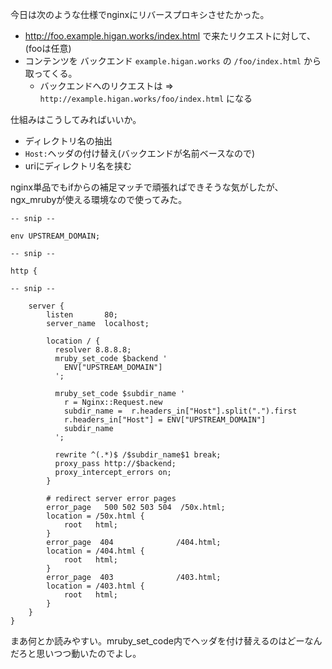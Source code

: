 
今日は次のような仕様でnginxにリバースプロキシさせたかった。

- http://foo.example.higan.works/index.html で来たリクエストに対して、 (fooは任意)
- コンテンツを バックエンド `example.higan.works` の `/foo/index.html` から取ってくる。
    - バックエンドへのリクエストは => `http://example.higan.works/foo/index.html` になる


仕組みはこうしてみればいいか。

- ディレクトリ名の抽出
- `Host:`ヘッダの付け替え(バックエンドが名前ベースなので)
- uriにディレクトリ名を挟む

nginx単品でもifからの補足マッチで頑張ればできそうな気がしたが、ngx_mrubyが使える環境なので使ってみた。


```nginx
-- snip --

env UPSTREAM_DOMAIN;

-- snip --

http {

-- snip --

    server {
        listen       80;
        server_name  localhost;

        location / {
          resolver 8.8.8.8;
          mruby_set_code $backend '
            ENV["UPSTREAM_DOMAIN"]
          ';

          mruby_set_code $subdir_name '
            r = Nginx::Request.new
            subdir_name =  r.headers_in["Host"].split(".").first
            r.headers_in["Host"] = ENV["UPSTREAM_DOMAIN"]
            subdir_name
          ';

          rewrite ^(.*)$ /$subdir_name$1 break;
          proxy_pass http://$backend;
          proxy_intercept_errors on;
        }

        # redirect server error pages
        error_page   500 502 503 504  /50x.html;
        location = /50x.html {
            root   html;
        }
        error_page  404              /404.html;
        location = /404.html {
            root   html;
        }
        error_page  403              /403.html;
        location = /403.html {
            root   html;
        }
    }
}
```

まあ何とか読みやすい。mruby_set_code内でヘッダを付け替えるのはどーなんだろと思いつつ動いたのでよし。

